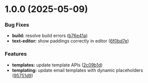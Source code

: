 # 1.0.0 (2025-05-09)


### Bug Fixes

* **build:** resolve build errors ([b76e41a](https://github.com/kontakto-fi/email-editor/commit/b76e41a182f678a477216f7bf0073a031b4c7a8d))
* **text-editor:** show paddings correctly in editor ([6f0bd7e](https://github.com/kontakto-fi/email-editor/commit/6f0bd7edd6f439de2904db89a5ce1f80e5429a95))


### Features

* **templates:** update template APIs ([2c09b1d](https://github.com/kontakto-fi/email-editor/commit/2c09b1db69867ca933b6b055b88ca5b486b7902e))
* **templating:** update email templates with dynamic placeholders ([95751d9](https://github.com/kontakto-fi/email-editor/commit/95751d9f30a78ba29402e53af9a133545eed1bf5))
